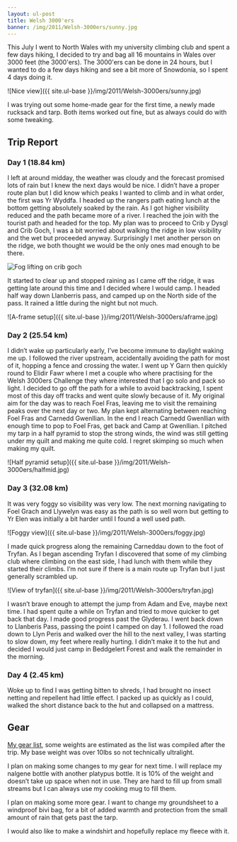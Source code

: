 ```yaml
---
layout: ul-post
title: Welsh 3000'ers
banner: /img/2011/Welsh-3000ers/sunny.jpg
---
```


This July I went to North Wales with my university climbing club and spent a few days hiking, I decided to try and bag all 16 mountains in Wales over 3000 feet (the 3000'ers). The 3000'ers can be done in 24 hours, but I wanted to do a few days hiking and see a bit more of Snowdonia, so I spent 4 days doing it.

![Nice view]({{ site.ul-base }}/img/2011/Welsh-3000ers/sunny.jpg)

I was trying out some home-made gear for the first time, a newly made rucksack and tarp. Both items worked out fine, but as always could do with some tweaking.
	
Trip Report
-----------

### Day 1 (18.84 km) ###

I left at around midday, the weather was cloudy and the forecast promised lots of rain but I knew the next days would be nice. I didn’t have a proper route plan but I did know which peaks I wanted to climb and in what order, the first was Yr Wyddfa. I headed up the rangers path eating lunch at the bottom getting absolutely soaked by the rain. As I got higher visibility reduced and the path became more of a river. I reached the join with the tourist path and headed for the top. My plan was to proceed to Crib y Dysgl and Crib Goch, I was a bit worried about walking the ridge in low visibility and the wet but proceeded anyway. Surprisingly I met another person on the ridge, we both thought we would be the only ones mad enough to be there.

![Fog lifting on crib goch]({{site.ul-base}}/img/2011/Welsh-3000ers/clearing.jpg)

It started to clear up and stopped raining as I came off the ridge, it was getting late around this time and I decided where I would camp. I headed half way down Llanberris pass, and camped up on the North side of the pass. It rained a little during the night but not much.

![A-frame setup]({{ site.ul-base }}/img/2011/Welsh-3000ers/aframe.jpg)

### Day 2 (25.54 km) ###

I didn’t wake up particularly early, I’ve become immune to daylight waking me up. I followed the river upstream, accidentally avoiding the path for most of it, hopping a fence and crossing the water. I went up Y Garn then quickly round to Elidir Fawr where I met a couple who where practising for the Welsh 3000ers Challenge they where interested that I go solo and pack so light. I decided to go off the path for a while to avoid backtracking, I spent most of this day off tracks and went quite slowly because of it. My original aim for the day was to reach Foel Fras, leaving me to visit the remaining peaks over the next day or two. My plan kept alternating between reaching Foel Fras and Carnedd Gwenllian. In the end I reach Carnedd Gwenllian with enough time to pop to Foel Fras, get back and Camp at Gwenllian. I pitched my tarp in a half pyramid to stop the strong winds, the wind was still getting under my quilt and making me quite cold. I regret skimping so much when making my quilt.

![Half pyramid setup]({{ site.ul-base }}/img/2011/Welsh-3000ers/halfmid.jpg)

### Day 3 (32.08 km) ###

It was very foggy so visibility was very low. The next morning navigating to Foel Grach and Llywelyn was easy as the path is so well worn but getting to Yr Elen was initially a bit harder until I found a well used path. 

![Foggy view]({{ site.ul-base }}/img/2011/Welsh-3000ers/foggy.jpg)

I made quick progress along the remaining Carneddau down to the foot of Tryfan. As I began ascending Tryfan I discovered that some of my climbing club where climbing on the east side, I had lunch with them while they started their climbs. I’m not sure if there is a main route up Tryfan but I just generally scrambled up.

![View of tryfan]({{ site.ul-base }}/img/2011/Welsh-3000ers/tryfan.jpg)

I wasn’t brave enough to attempt the jump from Adam and Eve, maybe next time. I had spent quite a while on Tryfan and tried to move quicker to get back that day. I made good progress past the Glyderau. I went back down to Llanberis Pass, passing the point I camped on day 1. I followed the road down to Llyn Peris and walked over the hill to the next valley, I was starting to slow down, my feet where really hurting. I didn’t make it to the hut and decided I would just camp in Beddgelert Forest and walk the remainder in the morning.

### Day 4 (2.45 km) ###

Woke up to find I was getting bitten to shreds, I had brought no insect netting and repellent had little effect. I packed up as quickly as I could, walked the short distance back to the hut and collapsed on a mattress.

Gear
----

[My gear list](http://www.geargrams.com/list?id=3923), some weights are estimated as the list was compiled after the trip. My base weight was over 10lbs so not technically ultralight.

I plan on making some changes to my gear for next time. I will replace my nalgene bottle with another platypus bottle. It is 10% of the weight and doesn’t take up space when not in use. They are hard to fill up from small streams but I can always use my cooking mug to fill them.

I plan on making some more gear. I want to change my groundsheet to a windproof bivi bag, for a bit of added warmth and protection from the small amount of rain that gets past the tarp.

I would also like to make a windshirt and hopefully replace my fleece with it.
